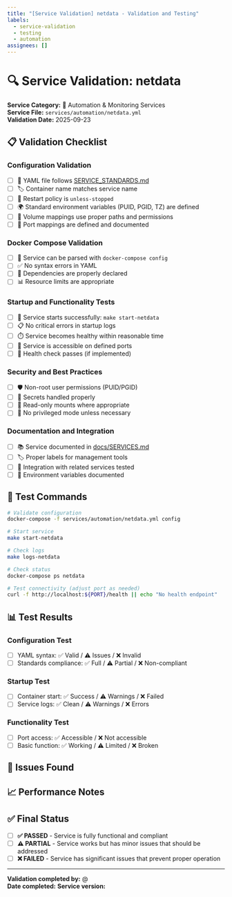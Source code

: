 ```yaml
---
title: "[Service Validation] netdata - Validation and Testing"
labels: 
  - service-validation
  - testing
  - automation
assignees: []
---
```


# 🔍 Service Validation: netdata

**Service Category:** 🤖 Automation & Monitoring Services  
**Service File:** `services/automation/netdata.yml`  
**Validation Date:** 2025-09-23

## 📋 Validation Checklist

### Configuration Validation
- [ ] 📄 YAML file follows [SERVICE_STANDARDS.md](../docs/SERVICE_STANDARDS.md)
- [ ] 🏷️ Container name matches service name
- [ ] 🔄 Restart policy is `unless-stopped`
- [ ] 🌍 Standard environment variables (PUID, PGID, TZ) are defined
- [ ] 📂 Volume mappings use proper paths and permissions
- [ ] 🔌 Port mappings are defined and documented

### Docker Compose Validation  
- [ ] 🐳 Service can be parsed with `docker-compose config`
- [ ] ✅ No syntax errors in YAML
- [ ] 🔗 Dependencies are properly declared
- [ ] 📊 Resource limits are appropriate

### Startup and Functionality Tests
- [ ] 🚀 Service starts successfully: `make start-netdata`
- [ ] 📋 No critical errors in startup logs
- [ ] ⏱️ Service becomes healthy within reasonable time
- [ ] 🔌 Service is accessible on defined ports
- [ ] 🏥 Health check passes (if implemented)

### Security and Best Practices
- [ ] 🛡️ Non-root user permissions (PUID/PGID)
- [ ] 🔐 Secrets handled properly
- [ ] 📁 Read-only mounts where appropriate
- [ ] 🚫 No privileged mode unless necessary

### Documentation and Integration
- [ ] 📚 Service documented in [docs/SERVICES.md](../docs/SERVICES.md)
- [ ] 🏷️ Proper labels for management tools
- [ ] 🔄 Integration with related services tested
- [ ] 📖 Environment variables documented

## 🧪 Test Commands

```bash
# Validate configuration
docker-compose -f services/automation/netdata.yml config

# Start service
make start-netdata

# Check logs
make logs-netdata

# Check status
docker-compose ps netdata

# Test connectivity (adjust port as needed)
curl -f http://localhost:${PORT}/health || echo "No health endpoint"
```

## 📊 Test Results

### Configuration Test
- [ ] YAML syntax: ✅ Valid / ⚠️ Issues / ❌ Invalid
- [ ] Standards compliance: ✅ Full / ⚠️ Partial / ❌ Non-compliant

### Startup Test  
- [ ] Container start: ✅ Success / ⚠️ Warnings / ❌ Failed
- [ ] Service logs: ✅ Clean / ⚠️ Warnings / ❌ Errors

### Functionality Test
- [ ] Port access: ✅ Accessible / ❌ Not accessible  
- [ ] Basic function: ✅ Working / ⚠️ Limited / ❌ Broken

## 📝 Issues Found

<!-- List any issues discovered during validation -->

## 📈 Performance Notes

<!-- Note any performance observations -->

## ✅ Final Status

- [ ] **✅ PASSED** - Service is fully functional and compliant
- [ ] **⚠️ PARTIAL** - Service works but has minor issues that should be addressed
- [ ] **❌ FAILED** - Service has significant issues that prevent proper operation

---

**Validation completed by:** @  
**Date completed:** 
**Service version:** <!-- Container image version tested -->

